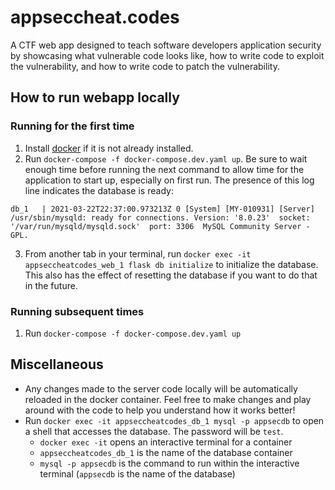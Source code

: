 # appseccheat.codes
A CTF web app designed to teach software developers application security by showcasing what vulnerable code looks like, how to write code to exploit the vulnerability, and how to write code to patch the vulnerability.

## How to run webapp locally
### Running for the first time
1. Install [docker](https://docs.docker.com/get-docker/) if it is not already installed.
2. Run `docker-compose -f docker-compose.dev.yaml up`. Be sure to wait enough time before running the next command to allow time for the application to start up, especially on first run. The presence of this log line indicates the database is ready:
```
db_1   | 2021-03-22T22:37:00.973213Z 0 [System] [MY-010931] [Server] /usr/sbin/mysqld: ready for connections. Version: '8.0.23'  socket: '/var/run/mysqld/mysqld.sock'  port: 3306  MySQL Community Server - GPL.
```
3. From another tab in your terminal, run `docker exec -it appseccheatcodes_web_1 flask db initialize` to initialize the database. This also has the effect of resetting the database if you want to do that in the future.

### Running subsequent times
1. Run `docker-compose -f docker-compose.dev.yaml up`

## Miscellaneous
* Any changes made to the server code locally will be automatically reloaded in the docker container. Feel free to make changes and play around with the code to help you understand how it works better!
* Run `docker exec -it appseccheatcodes_db_1 mysql -p appsecdb` to open a shell that accesses the database. The password will be `test`.
  * `docker exec -it` opens an interactive terminal for a container
  * `appseccheatcodes_db_1` is the name of the database container
  * `mysql -p appsecdb` is the command to run within the interactive terminal (`appsecdb` is the name of the database)
